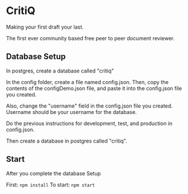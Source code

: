 # CritiQ
Making your first draft your last.

The first ever community based free peer to peer document reviewer.

## Database Setup
In postgres, create a database called "critiq"

In the config folder, create a file named config.json. Then, copy the contents
of the configDemo.json file, and paste it into the config.json file you created.

Also, change the "username" field in the config.json file you created. Username
should be your username for the database.

Do the previous instructions for development, test, and production in
config.json.

Then create a database in postgres called "critiq".

## Start
After you complete the database Setup

First: `npm install`
To start: `npm start`
